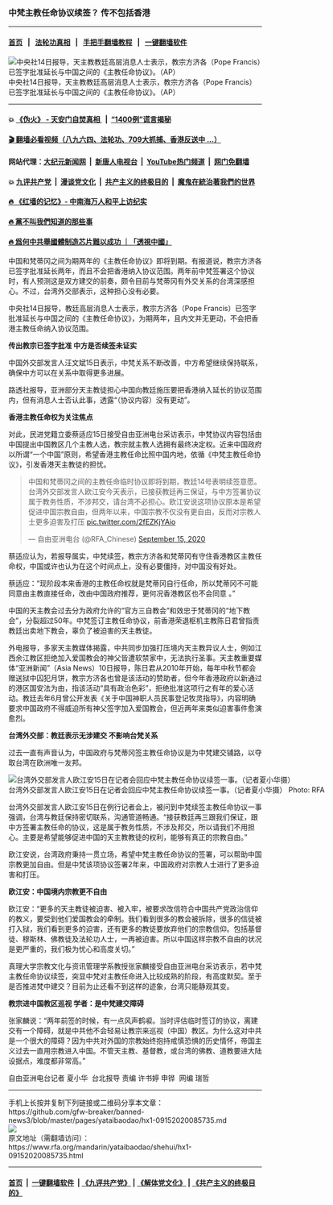 ### 中梵主教任命协议续签？  传不包括香港
------------------------

#### [首页](https://github.com/gfw-breaker/banned-news3/blob/master/README.md) &nbsp;&nbsp;|&nbsp;&nbsp; [法轮功真相](https://github.com/begood0513/basic/blob/master/README.md)  &nbsp;&nbsp;|&nbsp;&nbsp; [手把手翻墙教程](https://github.com/gfw-breaker/guides/wiki)  &nbsp;&nbsp;|&nbsp;&nbsp; [一键翻墙软件](https://github.com/gfw-breaker/nogfw/blob/master/README.md)  



<div id="headerimg">
 <img alt="中央社14日报导，天主教教廷高层消息人士表示，教宗方济各（Pope Francis）已签字批准延长与中国之间的《主教任命协议》。（AP）" src="https://www.rfa.org/mandarin/yataibaodao/shehui/hx1-09152020085735.html/1.jpeg/@@images/c965d1d0-da54-41ad-8bba-2e0479d1e62e.jpeg" title="中央社14日报导，天主教教廷高层消息人士表示，教宗方济各（Pope Francis）已签字批准延长与中国之间的《主教任命协议》。（AP）"/>
 <div id="headerimgcontents">
  <div id="headerimgcaption">
   <span>
    中央社14日报导，天主教教廷高层消息人士表示，教宗方济各（Pope Francis）已签字批准延长与中国之间的《主教任命协议》。（AP）
   </span>
   <!-- zoomattribute -->
  </div>
  <!-- headerimgcaption -->
 </div>
 <!-- headerimagecontents -->
</div>

<hr/>


#### 💥 [《伪火》 - 天安门自焚真相 ](http://158.247.195.190:10000/videos/blog/weihuo.html)&nbsp; |&nbsp; [“1400例”谎言揭秘  ](http://158.247.195.190:10000/videos/blog/jiexi1400.html)

#### [ 🎬  翻墙必看视频（八九六四、法轮功、709大抓捕、香港反送中 ...）](https://github.com/gfw-breaker/links/blob/master/banned.md)

#### 网站代理：[大纪元新闻网](http://158.247.195.190:10080/gb/) &nbsp;|&nbsp; [新唐人电视台](http://158.247.195.190:8808/gb/)  &nbsp;|&nbsp; [YouTube热门频道](http://158.247.195.190/youtube.html) &nbsp;|&nbsp; [网门免翻墙](http://158.247.195.190:11000/show.aspx?name=ogHome)

#### 💥 [九评共产党](http://158.247.195.190:10000/videos/res/jiuping/)&nbsp; |&nbsp; [漫谈党文化](http://158.247.195.190:10000/videos/res/mtdwh/)&nbsp; |&nbsp; [共产主义的终极目的](http://158.247.195.190:10000/videos/res/zjmd/)&nbsp; |&nbsp; [魔鬼在統治著我們的世界](http://158.247.195.190:10000/videos/res/TheSpecter/)  

#### [ 🔥  《红墙的记忆》- 中南海万人和平上访纪实](http://158.247.195.190:10000/videos/news/../legend/index.html)

#### [ 🔥  黨不叫我們知道的那些事](http://158.247.195.190:10000/videos/news/truth02.html)

#### [ 🔥  爲何中共舉國體制造芯片難以成功 ｜「透視中國」](http://158.247.195.190:10000/videos/news/don03.html)

<div id="storytext">
 <div>
  <div class="slot_header">
  </div>
 </div>
 <p>
 </p>
 <p>
  中国和梵蒂冈之间为期两年的《主教任命协议》即将到期。有报道说，教宗方济各已签字批准延长两年，而且不会把香港纳入协议范围。两年前中梵签署这个协议时，有人预测这是双方建交的前奏，颇令目前与梵蒂冈有外交关系的台湾深感担心。不过，台湾外交部表示，这种担心没有必要。
 </p>
 <p>
  中央社14日报导，教廷高层消息人士表示，教宗方济各（Pope Francis）已签字批准延长与中国之间的《主教任命协议》，为期两年，且内文并无更动，不会把香港主教任命纳入协议范围。
 </p>
 <p>
 </p>
 <p>
 </p>
 <p>
  <b>
   传出教宗已签字批准 中方是否续签未证实
  </b>
 </p>
 <p>
  中国外交部发言人汪文斌15日表示，中梵关系不断改善，中方希望继续保持联系，确保中方可以在关系中取得更多进展。
 </p>
 <p>
  路透社报导，亚洲部分天主教徒担心中国向教廷施压要把香港纳入延长的协议范围内，但有消息人士否认此事，透露“（协议内容）没有更动”。
  <br/>
  <b>
  </b>
 </p>
 <p>
  <b>
   香港主教任命权为关注焦点
  </b>
 </p>
 <p>
  对此，民进党籍立委蔡适应15日接受自由亚洲电台采访表示，中梵协议内容包括由中国提出中国教区几个主教人选，教宗就主教人选拥有最终决定权。近来中国政府以所谓“一个中国”原则，希望香港主教任命比照中国内地，依循《中梵主教任命协议》，引发香港天主教徒的担忧。
 </p>
 <p>
 </p>
 <blockquote class="twitter-tweet">
  <p dir="ltr">
   中国和梵蒂冈之间的主教任命临时协议即将到期，教廷14号表明续签意愿。台湾外交部发言人欧江安今天表示，已接获教廷再三保证，与中方签署协议属于教务性质，不涉邦交，请台湾不必担心。欧江安说这项协议原本是希望促进中国宗教自由，但两年以来，中国宗教不仅没有更自由，反而对宗教人士更多迫害及打压
   <a href="https://t.co/2fEZKjYAio">
    pic.twitter.com/2fEZKjYAio
   </a>
  </p>
  — 自由亚洲电台 (@RFA_Chinese)
  <a href="https://twitter.com/RFA_Chinese/status/1305775248919457792?ref_src=twsrc%5Etfw">
   September 15, 2020
  </a>
 </blockquote>
 <p>
 </p>
 <p>
  蔡适应认为，若报导属实，中梵续签，教宗方济各和梵蒂冈有守住香港教区主教任命权，中国或许也认为在这个时间点上，没有必要僵持，对中国没有好处。
 </p>
 <p>
  蔡适应：“现阶段本来香港的主教任命权就是梵蒂冈自行任命，所以梵蒂冈不可能同意由主教直接任命，改由中国政府推荐，更何况香港教区也不会同意 。”
 </p>
 <p>
  中国的天主教会过去分为政府允许的“官方三自教会”和效忠于梵蒂冈的“地下教会”，分裂超过50年。中梵签订主教任命协议，前香港荣退枢机主教陈日君曾指责教廷出卖地下教会，辜负了被迫害的天主教徒。
 </p>
 <p>
  外电报导，多家天主教媒体揭露，中共同步加强打压境内天主教异议人士，例如江西余江教区拒绝加入爱国教会的神父皆遭软禁家中，无法执行圣事。天主教重要媒体“亚洲新闻”（Asia News）10日报导，陈日君从2010年开始，每年中秋节都会赠送狱中囚犯月饼，教宗方济各也曾是该活动的赞助者，但今年香港政府以新通过的港区国安法为由，指该活动“具有政治色彩”，拒绝批准这项行之有年的爱心活动。教廷去年6月曾公开发表《关于中国神职人员民事登记牧灵指导》，内容明确要求中国政府不得威迫所有神父签字加入爱国教会，但近两年来类似迫害事件愈演愈烈。
  <br/>
  <b>
  </b>
 </p>
 <p>
  <b>
   台湾外交部：教廷表示无涉建交 不影响台梵关系
  </b>
 </p>
 <p>
  过去一直有声音认为，中国政府与梵蒂冈签主教任命协议是为中梵建交铺路，以夺取台湾在欧洲唯一友邦。
 </p>
 <p>
 </p>
 <p>
  <div class="image-inline captioned" style="width:1280px;">
   <div style="width:1280px;">
    <img alt="台湾外交部发言人欧江安15日在记者会回应中梵主教任命协议续签一事。（记者夏小华摄）" src="https://www.rfa.org/mandarin/yataibaodao/shehui/hx1-09152020085735.html/2.png" title="台湾外交部发言人欧江安15日在记者会回应中梵主教任命协议续签一事。（记者夏小华摄）"/>
   </div>
   <div class="image-caption">
    <span style="width:1280px;">
     台湾外交部发言人欧江安15日在记者会回应中梵主教任命协议续签一事。（记者夏小华摄）
    </span>
    <span class="copyright">
     Photo: RFA
    </span>
   </div>
  </div>
 </p>
 <p>
  台湾外交部发言人欧江安15日在例行记者会上，被问到中梵续签主教任命协议一事强调，台湾与教廷保持密切联系，沟通管道畅通。“接获教廷再三跟我们保证，跟中方签署主教任命的协议，这是属于教务性质，不涉及邦交，所以请我们不用担心。主要是希望能够促进中国的天主教教徒的权利，能够有真正的宗教自由。”
 </p>
 <p>
  欧江安说，台湾政府秉持一贯立场，希望中梵主教任命协议的签署，可以帮助中国宗教更加自由。但是中梵该项协议签署2年来，中国政府对宗教人士进行了更多迫害和打压。
 </p>
 <p>
  <b>
   欧江安：中国境内宗教更不自由
  </b>
 </p>
 <p>
  欧江安：“更多的天主教徒被迫害、被入牢，被要求改信符合中国共产党政治信仰的教义，要受到他们爱国教会的牵制。我们看到很多的教会被拆除，很多的信徒被打入狱，我们看到更多的迫害，还有更多的教徒要放弃他们的宗教信仰。包括基督徒、穆斯林、佛教徒及法轮功人士，一再被迫害。所以中国这样宗教不自由的状况是更严重的，我们极为忧心和高度关切。”
 </p>
 <p>
  真理大学宗教文化与资讯管理学系教授张家麟接受自由亚洲电台采访表示，若中梵主教任命协议续签，突显中梵对主教任命进入比较成熟的阶段，有高度默契。至于是否推进梵中建交？目前为止还看不到这样的迹象，台湾只能静观其变。
  <br/>
  <b>
  </b>
 </p>
 <p>
  <b>
   教宗进中国教区巡视 学者：是中梵建交障碍
  </b>
 </p>
 <p>
  张家麟说：“两年前签的时候，有一点风声鹤唳。当时评估临时签订的协议，离建交有一个障碍，就是中共他不会轻易让教宗来巡视（中国）教区。为什么这对中共是一个很大的障碍？因为中共对外国的宗教始终抱持戒慎恐惧的历史情怀，帝国主义过去一直用宗教进入中国。不管天主教、基督教，或台湾的佛教、道教要进大陆设据点，难度都非常高。”
 </p>
 <p>
 </p>
 <p>
  自由亚洲电台记者 夏小华  台北报导 责编 许书婷 申铧  网编 瑞哲
 </p>
</div>

<hr/>
手机上长按并复制下列链接或二维码分享本文章：<br/>
https://github.com/gfw-breaker/banned-news3/blob/master/pages/yataibaodao/hx1-09152020085735.md <br/>
<a href='https://github.com/gfw-breaker/banned-news3/blob/master/pages/yataibaodao/hx1-09152020085735.md'><img src='https://github.com/gfw-breaker/banned-news3/blob/master/pages/yataibaodao/hx1-09152020085735.md.png'/></a> <br/>
原文地址（需翻墙访问）：https://www.rfa.org/mandarin/yataibaodao/shehui/hx1-09152020085735.html


------------------------
#### [首页](https://github.com/gfw-breaker/banned-news3/blob/master/README.md) &nbsp;|&nbsp; [一键翻墙软件](https://github.com/gfw-breaker/nogfw/blob/master/README.md) &nbsp;| [《九评共产党》](https://github.com/gfw-breaker/9ping.md/blob/master/README.md#九评之一评共产党是什么) | [《解体党文化》](https://github.com/gfw-breaker/jtdwh.md/blob/master/README.md) | [《共产主义的终极目的》](https://github.com/gfw-breaker/gczydzjmd.md/blob/master/README.md)


<img src='http://gfw-breaker.win/banned-news3/pages/yataibaodao/hx1-09152020085735.md' width='0px' height='0px'/>